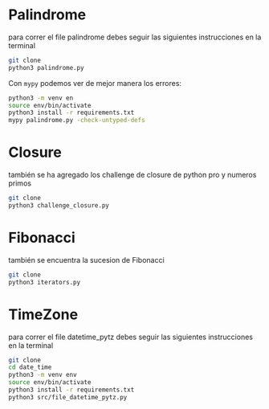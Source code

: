 # Palindrome

para correr el file palindrome debes seguir las siguientes instrucciones en la terminal

```sh
git clone
python3 palindrome.py
```

Con `mypy` podemos ver de mejor manera los errores:

```sh
python3 -m venv en
source env/bin/activate
python3 install -r requirements.txt
mypy palindrome.py -check-untyped-defs
```

# Closure

también se ha agregado los challenge de closure de python pro y numeros primos

```sh
git clone
python3 challenge_closure.py
```

# Fibonacci

también se encuentra la sucesion de Fibonacci

```sh
git clone
python3 iterators.py
```

# TimeZone

para correr el file datetime_pytz debes seguir las siguientes instrucciones en la terminal

```sh
git clone
cd date_time
python3 -m venv env
source env/bin/activate
python3 install -r requirements.txt
python3 src/file_datetime_pytz.py
```
